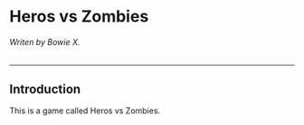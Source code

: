 # Heros vs Zombies
###### Writen by Bowie X.
------

## Introduction
This is a game called Heros vs Zombies.
